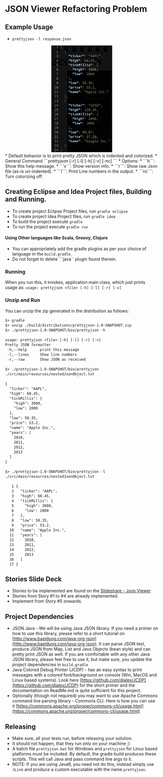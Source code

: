 # JSON Viewer Refactoring Problem

## Example Usage
* ```prettyjson -l response.json```
<center>
  <img src="pretty-json.png" alt="Console Output" width="200" height="350"/>
</center>
* Default behavior is to print pretty JSON which is indented and colorized.
* General Command ```prettyjson [-r] [-l] [-h] [-v] [-nc] <file>```
* Options:
  * ```h```: Show this help message.
  * ```v```: Show version info.
  * ```r```: Show raw Json file (as-is un-indented).
  * ```l```: Print Line numbers in the output.
  * ```nc```: Turn colorizing off. 

## Creating Eclipse and Idea Project files, Building and Running.

* To create project Eclipse Project files, run ```gradle eclipse``` 
* To create project Idea Project files, run ```gradle idea``` 
* To build the project execute ```gradle``` 
* To run the project execute ```gradle run``` 

#### Using Other languages like Scala, Groovy, Clojure
* You can appropriately add the gradle plugins as per your choice of language in the ```build.gradle```.
* Do not forget to delete ```java``  plugin found therein.

### Running
When you run this, it invokes, application main class, which just prints usage as:
```usage: prettyjson <file> [-h] [-l] [-r] [-v]```

### Unzip and Run
You can unzip the zip generated in the distribution as follows:

```shell
$> gradle
$> unzip ./build/distributions/prettyjson-1.0-SNAPSHOT.zip
$> ./prettyjson-1.0-SNAPSHOT/bin/prettyjson -h

usage: prettyjson <file> [-h] [-l] [-r] [-v]
Pretty JSON formatter
 -h,--help      print this message
 -l,--lines     Show line numbers
 -r,--raw       Show JSON as received

$> ./prettyjson-1.0-SNAPSHOT/bin/prettyjson ./src/main/resources/nestedJsonObject.txt

{
  "ticker": "AAPL",
  "high": 60.45,
  "tickMillis": {
    "high": 3000,
    "low": 2000
  },
  "low": 50.35,
  "price": 53.2,
  "name": "Apple Inc.",
  "years": [
    2010,
    2011,
    2012,
    2013
  ]
}

$> ./prettyjson-1.0-SNAPSHOT/bin/prettyjson -l ./src/main/resources/nestedJsonObject.txt

   1 {
   2   "ticker": "AAPL",
   3   "high": 60.45,
   4   "tickMillis": {
   5     "high": 3000,
   6     "low": 2000
   7   },
   8   "low": 50.35,
   9   "price": 53.2,
  10   "name": "Apple Inc.",
  11   "years": [
  12     2010,
  13     2011,
  14     2012,
  15     2013
  16   ]
  17 }
```

## Stories Slide Deck
* Stories to be implemented are found on the [Slideshare - Json Viewer](https://www.slideshare.net/DhavalDalal/json-viewer-stories-147956873)
* Stories from Story #1 to #4 are already implemented.
* Implement from Story #5 onwards.


## Project Dependencies
* JSON Java - We will be using Java JSON library.  If you need a primer on how to use this library, please refer to a short tutorial on [http://www.baeldung.com/java-org-json](http://www.baeldung.com/java-org-json).  It can parse JSON text, produce JSON from Map, List and Java Objects (bean style) and can pretty print JSON as well.  If you are comfortable with any other Java JSON library, please feel free to use it, but make sure, you update the project dependencies in ```build.gradle```
* Java Colored Debug Printer (JCDP) - has an easy syntax to print messages with a colored font/background on console (Win, MacOS and Linux based systems).  Look here [https://github.com/dialex/JCDP](https://github.com/dialex/JCDP) for the short primer and the documentation on ReadMe.md is quite sufficient for this project.
* Optionally (though not required) you may want to use Apache Commons command line parsing library -  Commons CLI.  Here is how you can use it [https://commons.apache.org/proper/commons-cli/usage.html](https://commons.apache.org/proper/commons-cli/usage.html)

## Releasing
* Make sure, all your tests run, before releasing your solution.
* It should not happen, that they run only on your machine ;)
* A batch file ```prettyjson.bat``` for Windows and ```prettyjson``` for Linux based platforms must be included.  By default, the gradle build produces these scripts. This will call Java and pass command line args to it.  
* NOTE: If you are using Java9, you need not do this, instead simply use ```JLink``` and produce a custom executable with the name ```prettyjson```. 


